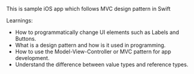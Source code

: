 This is sample iOS app which follows MVC design pattern in Swift

Learnings:

* How to programmatically change UI elements such as Labels and Buttons.
* What is a design pattern and how is it used in programming.
* How to use the Model-View-Controller or MVC pattern for app development.
* Understand the difference between value types and reference types. 

